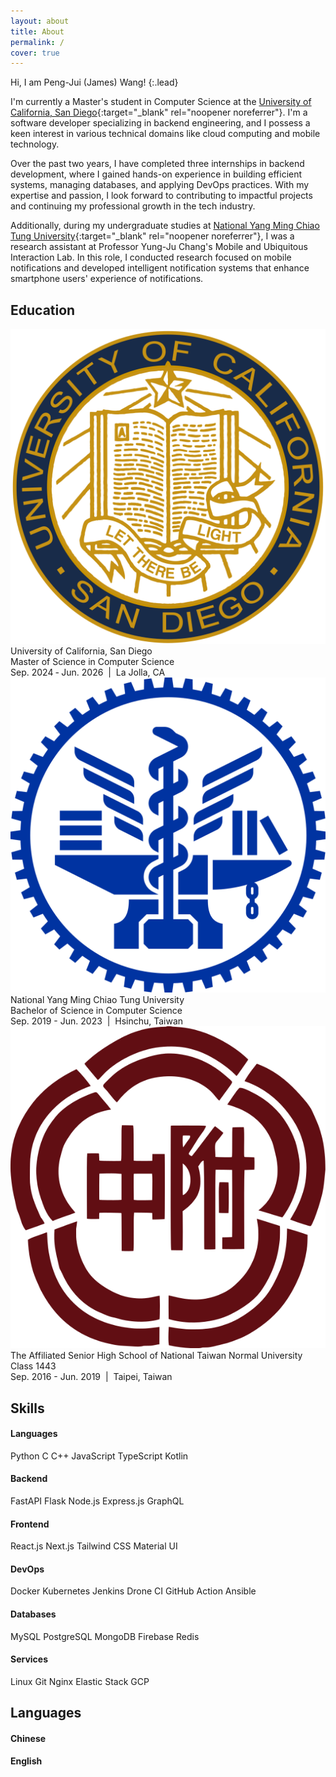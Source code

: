 ```yaml
---
layout: about
title: About
permalink: /
cover: true
---
```


Hi, I am Peng-Jui (James) Wang!
{:.lead}

I'm currently a Master's student in Computer Science at the [University of California, San Diego](https://ucsd.edu){:target="_blank" rel="noopener noreferrer"}. I'm a software developer specializing in backend engineering, and I possess a keen interest in various technical domains like cloud computing and mobile technology. 

Over the past two years, I have completed three internships in backend development, where I gained hands-on experience in building efficient systems, managing databases, and applying DevOps practices. With my expertise and passion, I look forward to contributing to impactful projects and continuing my professional growth in the tech industry.

Additionally, during my undergraduate studies at [National Yang Ming Chiao Tung University](https://www.nycu.edu.tw){:target="_blank" rel="noopener noreferrer"}, I was a research assistant at Professor Yung-Ju Chang's Mobile and Ubiquitous Interaction Lab. In this role, I conducted research focused on mobile notifications and developed intelligent notification systems that enhance smartphone users' experience of notifications. 


## <i class="fas fa-graduation-cap"></i> Education

<div class="education-container">
  <div class="education-item">
    <a href="https://ucsd.edu" target="_blank" rel="noopener noreferrer">
      <img src="/assets/img/ucsd_logo.png" alt="UCSD"/>
    </a>
    <div class="education-details">
      <div class="education-name">University of California, San Diego</div>
      <div class="education-degree">Master of Science in Computer Science</div>
      <div class="education-time">Sep. 2024 ‑ Jun. 2026 &nbsp;|&nbsp; La Jolla, CA</div>
    </div>
  </div>
  <div class="education-item">
    <a href="https://www.nycu.edu.tw" target="_blank" rel="noopener noreferrer">
      <img src="/assets/img/nycu_logo.png" alt="NYCU"/>
    </a>
    <div class="education-details">
      <div class="education-name">National Yang Ming Chiao Tung University</div>
      <div class="education-degree">Bachelor of Science in Computer Science</div>
      <div class="education-time">Sep. 2019 - Jun. 2023 &nbsp;|&nbsp; Hsinchu, Taiwan</div>
    </div>
  </div>
  <div class="education-item">
    <a href="https://www.hs.ntnu.edu.tw" target="_blank" rel="noopener noreferrer">
      <img src="/assets/img/hsnu_logo.png" alt="HSNU"/>
    </a>
    <div class="education-details">
      <div class="education-name">The Affiliated Senior High School of National Taiwan Normal University</div>
      <div class="education-degree">Class 1443</div>
      <div class="education-time">Sep. 2016 - Jun. 2019 &nbsp;|&nbsp; Taipei, Taiwan</div>
    </div>
  </div>
</div>


## <i class="fa-solid fa-gear"></i> Skills

<div class="skills-container">
  <div class="skills-column">
    <div class="languages-container">
      <h4 class="language-name">Languages</h4>
    </div>
    <div class="tags-container">
      <span class="tag">Python</span>
      <span class="tag">C</span>
      <span class="tag">C++</span>
      <span class="tag">JavaScript</span>
      <span class="tag">TypeScript</span>
      <span class="tag">Kotlin</span>
    </div>
    <div class="languages-container">
      <h4 class="language-name">Backend</h4>
    </div>
    <div class="tags-container">
      <span class="tag">FastAPI</span>
      <span class="tag">Flask</span>
      <span class="tag">Node.js</span>
      <span class="tag">Express.js</span>
      <span class="tag">GraphQL</span>
    </div>
    <div class="languages-container">
      <h4 class="language-name">Frontend</h4>
    </div>
    <div class="tags-container">
      <span class="tag">React.js</span>
      <span class="tag">Next.js</span>
      <span class="tag">Tailwind CSS</span>
      <span class="tag">Material UI</span>
    </div>
  </div>
  <div class="skills-column">
    <div class="languages-container">
      <h4 class="language-name">DevOps</h4>
    </div>
    <div class="tags-container">
      <span class="tag">Docker</span>
      <span class="tag">Kubernetes</span>
      <span class="tag">Jenkins</span>
      <span class="tag">Drone CI</span>
      <span class="tag">GitHub Action</span>
      <span class="tag">Ansible</span>
    </div>
    <div class="languages-container">
      <h4 class="language-name">Databases</h4>
    </div>
    <div class="tags-container">
      <span class="tag">MySQL</span>
      <span class="tag">PostgreSQL</span>
      <span class="tag">MongoDB</span>
      <span class="tag">Firebase</span>
      <span class="tag">Redis</span>
    </div>
    <div class="languages-container">
      <h4 class="language-name">Services</h4>
    </div>
    <div class="tags-container">
      <span class="tag">Linux</span>
      <span class="tag">Git</span>
      <span class="tag">Nginx</span>
      <span class="tag">Elastic Stack</span>
      <span class="tag">GCP</span>
    </div>
  </div>
</div>


## <i class="fa-solid fa-earth-americas"></i> Languages

<div class="languages-container">
  <h4 class="language-name">Chinese</h4>
  <i class="icon-star-full"></i> 
  <i class="icon-star-full"></i> 
  <i class="icon-star-full"></i> 
  <i class="icon-star-full"></i> 
  <i class="icon-star-full"></i>
</div>

<div class="languages-container">
  <h4 class="language-name">English</h4>
  <i class="icon-star-full"></i> 
  <i class="icon-star-full"></i> 
  <i class="icon-star-full"></i> 
  <i class="icon-star-half"></i> 
  <i class="icon-star-empty"></i>
</div>
